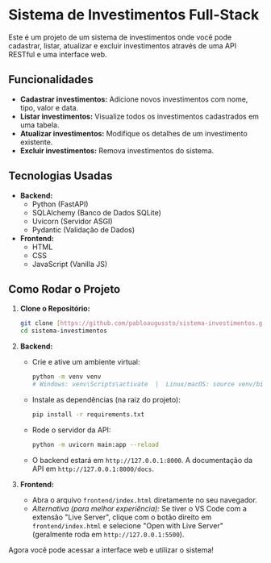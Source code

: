 # Sistema de Investimentos Full-Stack

Este é um projeto de um sistema de investimentos onde você pode cadastrar, listar, atualizar e excluir investimentos através de uma API RESTful e uma interface web.

## Funcionalidades

* **Cadastrar investimentos:** Adicione novos investimentos com nome, tipo, valor e data.
* **Listar investimentos:** Visualize todos os investimentos cadastrados em uma tabela.
* **Atualizar investimentos:** Modifique os detalhes de um investimento existente.
* **Excluir investimentos:** Remova investimentos do sistema.

## Tecnologias Usadas

* **Backend:**
    * Python (FastAPI)
    * SQLAlchemy (Banco de Dados SQLite)
    * Uvicorn (Servidor ASGI)
    * Pydantic (Validação de Dados)
* **Frontend:**
    * HTML
    * CSS
    * JavaScript (Vanilla JS)

## Como Rodar o Projeto

1.  **Clone o Repositório:**
    ```bash
    git clone [https://github.com/pabloaugussto/sistema-investimentos.git](https://github.com/pabloaugussto/sistema-investimentos.git)
    cd sistema-investimentos
    ```

2.  **Backend:**
    * Crie e ative um ambiente virtual:
        ```bash
        python -m venv venv
        # Windows: venv\Scripts\activate  |  Linux/macOS: source venv/bin/activate
        ```
    * Instale as dependências (na raiz do projeto):
        ```bash
        pip install -r requirements.txt
        ```
    * Rode o servidor da API:
        ```bash
        python -m uvicorn main:app --reload
        ```
    * O backend estará em `http://127.0.0.1:8000`. A documentação da API em `http://127.0.0.1:8000/docs`.

3.  **Frontend:**
    * Abra o arquivo `frontend/index.html` diretamente no seu navegador.
    * *Alternativa (para melhor experiência):* Se tiver o VS Code com a extensão "Live Server", clique com o botão direito em `frontend/index.html` e selecione "Open with Live Server" (geralmente roda em `http://127.0.0.1:5500`).

Agora você pode acessar a interface web e utilizar o sistema!
